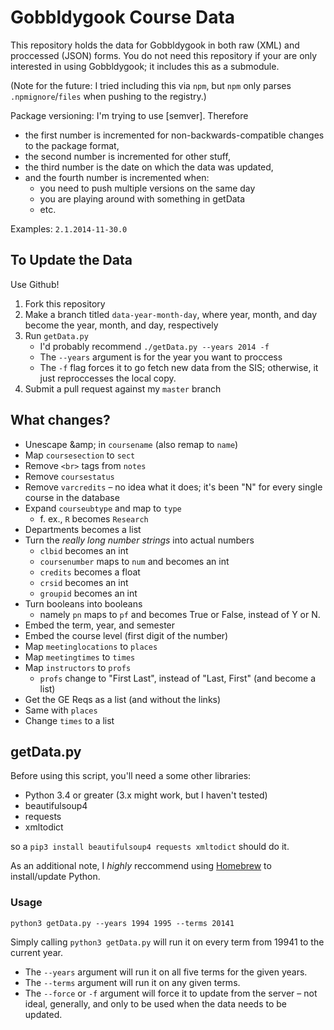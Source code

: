 Gobbldygook Course Data
=======================

This repository holds the data for Gobbldygook in both raw (XML) and proccessed (JSON) forms. You do not need this repository if your are only interested in using Gobbldygook; it includes this as a submodule.

(Note for the future: I tried including this via `npm`, but `npm` only parses `.npmignore`/`files` when pushing to the registry.)

Package versioning: I'm trying to use [semver]. Therefore

- the first number is incremented for non-backwards-compatible changes to the package format,
- the second number is incremented for other stuff,
- the third number is the date on which the data was updated,
- and the fourth number is incremented when:
    - you need to push multiple versions on the same day
    - you are playing around with something in getData
    - etc.

Examples: `2.1.2014-11-30.0`

## To Update the Data ##

Use Github!

1. Fork this repository
2. Make a branch titled `data-year-month-day`, where year, month, and day become the year, month, and day, respectively
3. Run `getData.py`
    - I'd probably recommend `./getData.py --years 2014 -f`
    - The `--years` argument is for the year you want to proccess
    - The `-f` flag forces it to go fetch new data from the SIS; otherwise, it just reproccesses the local copy.
4. Submit a pull request against my `master` branch


## What changes? ##

- Unescape \&amp; in `coursename` (also remap to `name`)
- Map `coursesection` to `sect`
- Remove `<br>` tags from `notes`
- Remove `coursestatus`
- Remove `varcredits`
    – no idea what it does; it's been "N" for every single course in the database
- Expand `courseubtype` and map to `type`
    - f. ex., `R` becomes `Research`
- Departments becomes a list
- Turn the *really long number strings* into actual numbers
    - `clbid` becomes an int
    - `coursenumber` maps to `num` and becomes an int
    - `credits` becomes a float
    - `crsid` becomes an int
    - `groupid` becomes an int
- Turn booleans into booleans
  - namely `pn` maps to `pf` and becomes True or False, instead of Y or N.
- Embed the term, year, and semester
- Embed the course level (first digit of the number)
- Map `meetinglocations` to `places`
- Map `meetingtimes` to `times`
- Map `instructors` to `profs`
  - `profs` change to "First Last", instead of "Last, First" (and become a list)
- Get the GE Reqs as a list (and without the links)
- Same with `places`
- Change `times` to a list


## getData.py ##

Before using this script, you'll need a some other libraries:

- Python 3.4 or greater (3.x might work, but I haven't tested)
- beautifulsoup4
- requests
- xmltodict

so a `pip3 install beautifulsoup4 requests xmltodict` should do it.

As an additional note, I *highly* reccommend using [Homebrew](http://brew.sh) to install/update Python.


### Usage ###

`python3 getData.py --years 1994 1995 --terms 20141`

Simply calling `python3 getData.py` will run it on every term from 19941 to the current year.

- The `--years` argument will run it on all five terms for the given years.
- The `--terms` argument will run it on any given terms.
- The `--force` or `-f` argument will force it to update from the server – not ideal, generally, and only to be used when the data needs to be updated.
